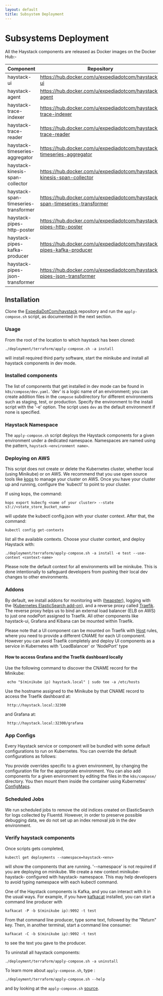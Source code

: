 ```yaml
---
layout: default
title: Subsystem Deployment
---
```

# Subsystems Deployment

All the Haystack components are released as Docker images on the Docker Hub:-

Component | Repository 
----------- | ---- |
haystack-ui | https://hub.docker.com/u/expediadotcom/haystack-ui 
haystack-agent | https://hub.docker.com/u/expediadotcom/haystack-agent 
haystack-trace-indexer | https://hub.docker.com/u/expediadotcom/haystack-trace-indexer 
haystack-trace-reader | https://hub.docker.com/u/expediadotcom/haystack-trace-reader 
haystack-timeseries-aggregator | https://hub.docker.com/u/expediadotcom/haystack-timeseries-aggregator 
haystack-kinesis-span-collector | https://hub.docker.com/u/expediadotcom/haystack-kinesis-span-collector 
haystack-span-timeseries-transformer | https://hub.docker.com/u/expediadotcom/haystack-span-timeseries-transformer 
haystack-pipes-http-poster | https://hub.docker.com/u/expediadotcom/haystack-pipes-http-poster
haystack-pipes-kafka-producer | https://hub.docker.com/u/expediadotcom/haystack-pipes-kafka-producer
haystack-pipes-json-transformer | https://hub.docker.com/u/expediadotcom/haystack-pipes-json-transformer 


## Installation

Clone the [ExpediaDotCom/haystack](https://github.com/ExpediaInc/haystack) repository and run the `apply-compose.sh` script, as documented in the next section.

### Usage
From the root of the location to which haystack has been cloned:
```shell
./deployment/terraform/apply-compose.sh -a install
```
will install required third party software, start the minikube and install all haystack components in dev mode.

### Installed components
The list of components that get installed in dev mode can be found in `k8s/compose/dev.yaml`. 'dev' is a logic name of an environment;
you can create addition files in the `compose` subdirectory for different environments such as staging, test, or production. Specify the environment to the install script with the '-e' option. The script uses `dev` as the default environment if none is specified.

### Haystack Namespace
The `apply-compose.sh` script deploys the Haystack components for a given environment under a dedicated namespace. Namespaces are named using the pattern, `haystack-<environment name>`.

### Deploying on AWS
This script does not create or delete the Kubernetes cluster, whether local (using Minikube) or on AWS. We recommend that you use open source tools like [kops](https://github.com/kubernetes/kops) to manage your cluster on AWS. Once you have your cluster up and running, configure the 'kubectl' to point to your cluster.

If using kops, the command:
```
kops export kubecfg <name of your cluster> --state s3://<state_store_bucket_name>   
```
will update the kubectl config.json with your cluster context. After that, the command:
```
kubectl config get-contexts
```
list all the available contexts. Choose your cluster context, and deploy Haystack with:
```
./deployment/terraform/apply-compose.sh -a install -e test --use-context <context-name>
```
Please note the default context for all environments will be minikube. This is done intentionally to safeguard developers
from pushing their local dev changes to other environments.

### Addons
By default, we install addons for monitoring with ([heapster](https://github.com/kubernetes/heapster)), logging with the ([Kubernetes ElasticSearch add-on](https://github.com/kubernetes/kubernetes/tree/master/cluster/addons/fluentd-elasticsearch)), and a reverse proxy called [Traefik](https://github.com/containous/traefik).
The reverse proxy helps us to bind an external load balancer (ELB on AWS) to just one nodePort assigned to Traefik. All other components like haystack-ui, Grafana and Kibana can be mounted within Traefik.

Please note that a UI component can be mounted on Traefik with [Host](https://docs.traefik.io/basics/) rules, where you need to provide a different CNAME for each UI component.
However you can avoid Traefik completely and deploy UI components as a service in Kubernetes with 'LoadBalancer' or 'NodePort' type

#### How to access Grafana and the Traefik dashboard locally
Use the following command to discover the CNAME record for the Minikube:
```
 echo "$(minikube ip) haystack.local" | sudo tee -a /etc/hosts
```
Use the hostname assigned to the Minikube by that CNAME record to access the Traefik dashboard at:
```
 http://haystack.local:32300
```
and Grafana at:
```
 http://haystack.local:32300/grafana
```

### App Configs
Every Haystack service or component will be bundled with some default configurations to run on Kubernetes. 
You can override the default configurations as follows:

You provide overrides specific to a given environment, by changing the configuration file for the appropriate environment.
You can also add components for a given environment by editing the files in the `k8s/compose/` directory.
You then mount them inside the container using Kubernetes' [ConfigMaps](https://kubernetes.io/docs/tasks/configure-pod-container/configure-pod-configmap).

### Scheduled Jobs
We run scheduled jobs to remove the old indices created on ElasticSearch for logs collected by Fluentd. 
However, in order to preserve possible debugging data, we do not set up an index removal job in the dev environment.

### Verify haystack components
Once scripts gets completed,  
```shell
kubectl get deployments --namespace=haystack-<env>
```
will show the components that are running. '--namespace' is not required if you are deploying on minikube. We create a new context
minikube-haystack-<env> configured with haystack-<env> namespace. This may help developers to avoid typing namespace with each
kubectl command.

One of the Haystack components is Kafka, and you can interact with it in the usual
ways. For example, if you have [kafkacat](https://github.com/edenhill/kafkacat) installed, you can start a command line
producer with
```shell
kafkacat -P -b $(minikube ip):9092 -t test
```
From that command line producer, type some text, followed by the "Return" key.
Then, in another terminal, start a command line consumer:
```shell
kafkacat -C -b $(minikube ip):9092 -t test
```
to see the text you gave to the producer.

To uninstall all haystack components:
```shell
./deployment/terraform/apply-compose.sh -a uninstall
```
To learn more about `apply-compose.sh`, type :
``` shell
./deployment/terraform/apply-compose.sh --help
```
and by looking at the `apply-compose.sh` [source](https://github.com/ExpediaDotCom/haystack/blob/master/deployment/terraform/apply-compose.sh).
